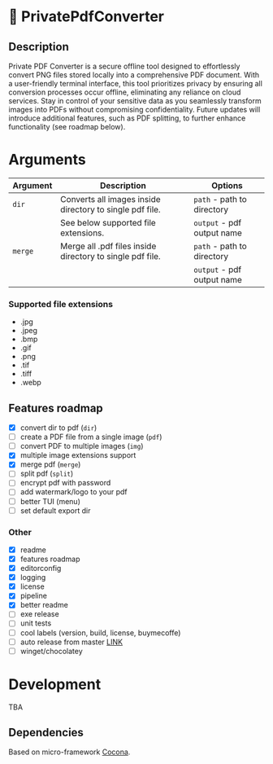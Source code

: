 # 🔎 PrivatePdfConverter

## Description

Private PDF Converter is a secure offline tool designed to effortlessly convert PNG files stored locally into a comprehensive PDF document. With a user-friendly terminal interface, this tool prioritizes privacy by ensuring all conversion processes occur offline, eliminating any reliance on cloud services. Stay in control of your sensitive data as you seamlessly transform images into PDFs without compromising confidentiality. Future updates will introduce additional features, such as PDF splitting, to further enhance functionality (see roadmap below).

# Arguments

| Argument | Description                                               | Options                    |
| -------- | --------------------------------------------------------- | -------------------------- |
| `dir`    | Converts all images inside directory to single pdf file.  | `path` - path to directory |
|          | See below supported file extensions.                      | `output` - pdf output name |
| `merge`  | Merge all .pdf files inside directory to single pdf file. | `path` - path to directory |
|          |                                                           | `output` - pdf output name |

### Supported file extensions

- .jpg
- .jpeg
- .bmp
- .gif
- .png
- .tif
- .tiff
- .webp

## Features roadmap

- [x] convert dir to pdf (`dir`)
- [ ] create a PDF file from a single image (`pdf`)
- [ ] convert PDF to multiple images (`img`)
- [x] multiple image extensions support
- [x] merge pdf (`merge`)
- [ ] split pdf (`split`)
- [ ] encrypt pdf with password
- [ ] add watermark/logo to your pdf
- [ ] better TUI (menu)
- [ ] set default export dir

### Other

- [x] readme
- [x] features roadmap
- [x] editorconfig
- [x] logging
- [x] license
- [x] pipeline
- [x] better readme
- [ ] exe release
- [ ] unit tests
- [ ] cool labels (version, build, license, buymecoffe)
- [ ] auto release from master [LINK](https://github.com/xoofx/dotnet-releaser)
- [ ] winget/chocolatey

# Development

TBA

## Dependencies

Based on micro-framework [Cocona](https://github.com/mayuki/Cocona).
